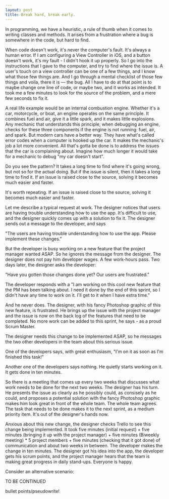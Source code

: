 ```yaml
---
layout: post
title: Break hard, break early.
---
```





In programming, we have a heuristic, a rule of thumb when it comes to writing classes and methods. It arises from a frustration where a bug is somewhere in the code, but hard to find. 

When code doesn't work, it's never the computer's fault. It's always a human error. If I am configuring a View Controller in iOS, and a button doesn't work, it's my fault - I didn't hook it up properly. So I go into the instructions that I gave to the computer, and try to find where the issue is. A user's touch on a view controller can be one of a few things, and I know what those few things are. And I go through a mental checklist of those few things and voila, there it is — the bug. All I have to do at that point is to maybe change one line of code, or maybe two, and it works as intended. It took me a few minutes to look for the source of the problem, and a mere few seconds to fix it.

A real life example would be an internal combustion engine. Whether it's a car, motorcycle, or boat, an engine operates on the same principle. It combines fuel and air, give it a little spark, and it makes little explosions. Any mechanic that understands this principle, when debugging an engine, checks for these three components if the engine is not running: fuel, air, and spark. But modern cars have a better way. They have what's called error codes when a computer is hooked up the car. It makes the mechanic's job a lot more convenient. All that's gotta be done is to address the issues that the car is complaining about. Imagine how much longer it would take for a mechanic to debug "my car doesn't start".

Do you see the pattern? It takes a long time to find where it's going wrong, but not so for the actual doing. But if the issue is silent, then it takes a long time to find it. If an issue is raised close to the source, solving it becomes much easier and faster.

It's worth repeating. If an issue is raised close to the source, solving it becomes much easier and faster.


Let me describe a typical request at work. The designer notices that users are having trouble understanding how to use the app. It's difficult to use, and the designer quickly comes up with a solution to fix it. The designer sends out a message to the developer, and says 

"The users are having trouble understanding how to use the app. Please implement these changes." 

But the developer is busy working on a new feature that the project manager wanted ASAP. So he ignores the message from the designer. The designer does not pay him developer wages. A few work-hours pass. Two days later, the designer asks the developer: 

"Have you gotten those changes done yet? Our users are frustrated." 

The developer responds with a "I am working on this cool new feature that the PM has been talking about. I need it done by the end of this sprint, so I didn't have any time to work on it. I'll get to it when I have extra time."

And he never does. The designer, with his fancy Photoshop graphic of this new feature, is frustrated. He brings up the issue with the project manager and the issue is now on the back log of the features that need to be completed. No more work can be added to this sprint, he says - as a proud Scrum Master. 

The designer needs this change to be implemented ASAP, so he messages the two other developers in the team about this serious issue. 

One of the developers says, with great enthusiasm, "I'm on it as soon as I'm finished this task!"

Another one of the developers says nothing. He quietly starts working on it. It gets done in ten minutes.

So there is a meeting that comes up every two weeks that discusses what work needs to be done for the next two weeks. The designer has his turn. He presents the issue as clearly as he possibly could, as consisely as he could, and proposes a potential solution with the fancy Photoshop graphic makes him look great in front of the whole team. The whole team agrees. The task that needs to be done makes it to the next sprint, as a medium priority item. It's out of the designer's hands now.

Anxious about this new change, the designer checks Trello to see this change being implemented. It took five minutes (initial request) + five minutes (bringing it up with the project manager) + five minutes (Biweekly meeting) * 5 project members + five minutes (checking that it got done) of communication and about two weeks in between. The developer makes the change in ten minutes. The designer got his idea into the app, the developer gets his scrum points, and the project manager hears that the team is making great progress in daily stand-ups. Everyone is happy.

Consider an alternative scenario: 



TO BE CONTINUED



bullet points/pseudowrite!








